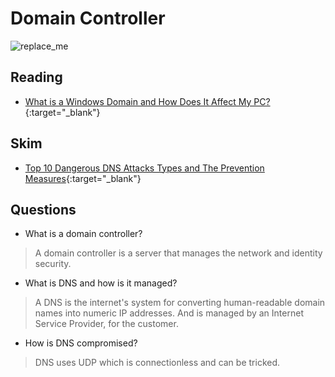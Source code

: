 # Domain Controller

![replace_me](https://codeworks.blob.core.windows.net/public/assets/img/illustrations/placeholder.svg)

## Reading

- [What is a Windows Domain and How Does It Affect My PC?](https://www.howtogeek.com/194069/what-is-a-windows-domain-and-how-does-it-affect-my-pc/){:target="_blank"}

## Skim

- [Top 10 Dangerous DNS Attacks Types and The Prevention Measures](https://cybersecuritynews.com/dns-attacks/){:target="_blank"}

## Questions
- What is a domain controller? <BR>
>A domain controller is a server that manages the network and identity security.
- What is DNS and how is it managed?<br>
>A DNS is the internet's system for converting human-readable domain names into numeric IP addresses. And is managed by an Internet Service Provider, for the customer.
- How is DNS compromised?<br>
>DNS uses UDP which is connectionless and can be tricked.

